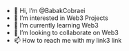 - 👋 Hi, I’m @BabakCobraei
- 👀 I’m interested in Web3 Projects
- 🌱 I’m currently learning Web3
- 💞️ I’m looking to collaborate on Web3
- 📫 How to reach me with my link3 link

<!---
BabakCobraei/BabakCobraei is a ✨ special ✨ repository because its `README.md` (this file) appears on your GitHub profile.
You can click the Preview link to take a look at your changes.
--->
